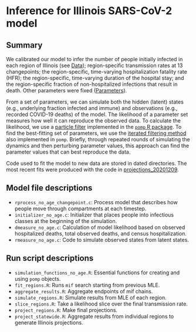 # Inference for Illinois SARS-CoV-2 model

## Summary

We calibrated our model to infer the number of people initially infected in each region of Illinois (see [Data](../Data)); region-specific transmission rates at 13 changepoints; the region-specific, time-varying hospitalization fatality rate (HFR); the region-specific, time-varying duration of the hospital stay; and the region-specific fraction of non-hospitalized infections that result in death.
Other parameters were fixed ([Parameters](.../Parameters)).

From a set of parameters, we can simulate both the hidden (latent) states (e.g., underlying fraction infected and immune) and observations (e.g., recorded COVID-19 deaths) of the model.
The likelihood of a parameter set measures how well it can reproduce the observed data.
To calculate the likelihood, we use a [particle filter](https://kingaa.github.io/sbied/pfilter/pfilter.html) implemented in the [`pomp` R package](https://kingaa.github.io/pomp/).
To find the best-fitting set of parameters, we use the [iterated filtering method](https://kingaa.github.io/sbied/mif/mif.html) also implemented in `pomp`.
Briefly, through repeated rounds of simulating the dynamics and then perturbing parameter values, this approach can find the parameter values that can best reproduce the data.

Code used to fit the model to new data are stored in dated directories. The most recent fits were produced with the code in [projections_20201209](./projections_20201209).

## Model file descriptions

* `rprocess_no_age_changepoint.c`: Process model that describes how people move through compartments at each timestep.
* `initializer_no_age.c`: Initializer that places people into infectious classes at the beginning of the simulation.
* `dmeasure_no_age.c`: Calculation of model likelihood based on observed hospitalized deaths, total observed deaths, and census hospitalization.
* `rmeasure_no_age.c`: Code to simulate observed states from latent states.

## Run script descriptions
* `simulation_functions_no_age.R`: Essential functions for creating and using `pomp` objects. 
* `fit_regions.R`: Runs `mif` search starting from previous MLE.
* `aggregate_results.R`: Aggregate endpoints of mif chains.
* `simulate_regions.R`: Simulate results from MLE of each region.
* `slice_regions.R`: Take a likelihood slice over the final transmission rate.
* `project_regions.R`: Make final projections.
* `project_statewide.R`: Aggregate results from individual regions to generate Illinois projections.

